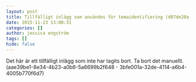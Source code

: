 ```yaml
---
layout: post
title: Tillfälligt inlägg som användes för temaidentifiering (d07de20a-cd5c-4c4b-9428-ebd6c6468b47 - 3bfe001a-32de-4114-a6b4-4005b770f6d7)
date: 2015-11-23 13:00:31
categories: []
author: jessica engström
tags: []
hide: false
---
```

<p>Det här är ett tillfälligt inlägg som inte har tagits bort. Ta bort det manuellt. (aae39be1-8e34-4b23-a0b6-5a6699b2f648 - 3bfe001a-32de-4114-a6b4-4005b770f6d7)</p>
